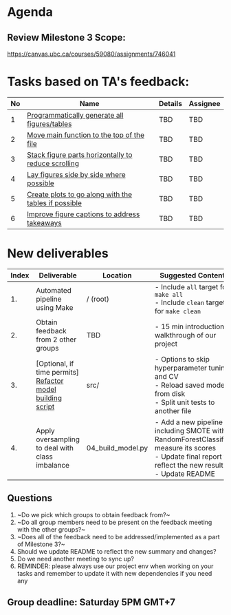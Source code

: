# Agenda

## Review Milestone 3 Scope:

https://canvas.ubc.ca/courses/59080/assignments/746041

# Tasks based on TA's feedback:

| No  | Name | Details | Assignee |
| --- | ---- | ------- | -------- |
| 1   | [Programmatically generate all figures/tables](https://github.com/UBC-MDS/DSCI_522_group_31/issues/52)  | TBD     | TBD      |
| 2   | [Move main function to the top of the file](https://github.com/UBC-MDS/DSCI_522_group_31/issues/53) | TBD     | TBD      |
| 3   | [Stack figure parts horizontally to reduce scrolling](https://github.com/UBC-MDS/DSCI_522_group_31/issues/54) | TBD     | TBD      |
| 4   | [Lay figures side by side where possible](https://github.com/UBC-MDS/DSCI_522_group_31/issues/55) | TBD     | TBD      |
| 5   | [Create plots to go along with the tables if possible](https://github.com/UBC-MDS/DSCI_522_group_31/issues/55)  | TBD     | TBD      |
| 6   | [Improve figure captions to address takeaways](https://github.com/UBC-MDS/DSCI_522_group_31/issues/56)  | TBD     | TBD      |

# New deliverables

| Index | Deliverable                                                                                                          | Location | Suggested Contents                                                                                                             | Output                              | Assignee |
| ----- | -------------------------------------------------------------------------------------------------------------------- | -------- | ------------------------------------------------------------------------------------------------------------------------------ | ----------------------------------- | -------- |
| 1.    | Automated pipeline using Make                                                                                        | / (root) | - Include `all` target for `make all` <br /> - Include `clean` target for `make clean`                                         | Makefile driver script              | TBD      |
| 2.    | Obtain feedback from 2 other groups                                                                                  | TBD      | - 15 min introduction & walkthrough of our project                                                                             | Github issues for feedback received | Cancelled      |
| 3.    | [Optional, if time permits] [Refactor model building script](https://github.com/UBC-MDS/DSCI_522_group_31/issues/42) | src/     | - Options to skip hyperparameter tuning and CV <br /> - Reload saved model from disk <br /> - Split unit tests to another file | Optimized model building script     | TBD      |
|4.     |Apply oversampling to deal with class imbalance|04_build_model.py|- Add a new pipeline including SMOTE with RandomForestClassifier, measure its scores <br/> - Update final report to reflect the new result <br/> - Update README|04_build_model.py|TBD|

## Questions

1. ~Do we pick which groups to obtain feedback from?~
2. ~Do all group members need to be present on the feedback meeting with the other groups?~
3. ~Does all of the feedback need to be addressed/implemented as a part of Milestone 3?~
4. Should we update README to reflect the new summary and changes?
5. Do we need another meeting to sync up?
6. REMINDER: please always use our project env when working on your tasks and remember to update it with new dependencies if you need any

## Group deadline: Saturday 5PM GMT+7
